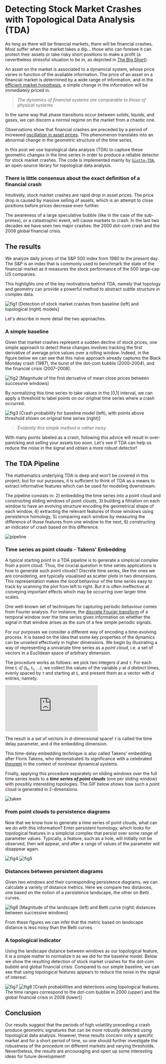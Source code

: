 # Detecting Stock Market Crashes with Topological Data Analysis (TDA)

As long as there will be financial markets, there will be financial crashes. Most suffer when the market takes a dip… those who can foresee it can protect their assets or take risky short positions to make a profit (a nevertheless stressful situation to be in, as depicted in [The Big Short](https://www.youtube.com/watch?v=vgqG3ITMv1Q)).

An asset on the market is associated to a dynamical system, whose price varies in function of the available information. The price of an asset on a financial market is determined by a wide range of information, and in the [efficient market hypothesis](https://en.wikipedia.org/wiki/Efficient-market_hypothesis), a simple change in the information will be immediately priced in.

> *The dynamics of financial systems are comparable to those of physical systems*

In the same way that phase transitions occur between solids, liquids, and gases, we can discern a normal regime on the market from a chaotic one.

Observations show that financial crashes are preceded by a period of increased [oscillation in asset prices](https://arxiv.org/abs/cond-mat/9901035). This phenomenon translates into an abnormal change in the geometric structure of the time series.

In this post we use topological data analysis (TDA) to capture these geometric changes in the time series in order to produce a reliable detector for stock market crashes. The code is implemented mainly by [`Giotto-TDA`](https://github.com/giotto-ai/giotto-tda), an open-source library for topological data analysis.

### There is little consensus about the exact definition of a financial crash

Intuitively, stock market crashes are rapid drop in asset prices. The price drop is caused by massive selling of assets, which is an attempt to close positions before prices decrease even further.

The awareness of a large speculative bubble (like in the case of the sub-primes), or a catastrophic event, will cause markets to crash. In the last two decades we have seen two major crashes: the 2000 dot-com crash and the 2008 global financial crisis.

## The results

We analyze daily prices of the S&P 500 index from 1980 to the present day. The S&P is an index that is commonly used to benchmark the state of the financial market as it measures the stock performance of the 500 large-cap US companies.

This highlights one of the key motivations behind TDA, namely that topology and geometry can provide a powerful method to abstract subtle structure in complex data.

![fig1](/images/fig1.png)
[Detection of stock market crashes from baseline (left) and topological (right) models]

Let's describe in more detail the two approaches.

### A simple baseline

Given that market crashes represent a sudden decline of stock prices, one simple approach to detect these changes involves tracking the first derivative of average price values over a rolling window. Indeed, in the figure below we can see that this naïve approach already captures the Black Monday crash (1987), the burst of the dot-com bubble (2000–2004), and the financial crisis (2007–2008).

![fig2](/images/fig2.png)
[Magnitude of the first derivative of mean close prices between successive windows]

By normalizing this time series to take values in the [0,1] interval, we can apply a threshold to label points on our original time series where a crash occurred.

![fig3](/images/fig3.png)
[Crash probability for baseline model (left), with points above threshold shown on original time series (right)]

> *Evidently this simple method is rather noisy*

With many points labeled as a crash, following this advice will result in over-panicking and selling your assets too soon. Let's see if TDA can help us reduce the noise in the signal and obtain a more robust detector!

## The TDA Pipeline

The mathematics underlying TDA is deep and won't be covered in this project; but for our purposes, it is sufficient to think of TDA as a means to extract informative features which can be used for modeling downstream.

The pipeline consists in: 2) embedding the time series into a point cloud and constructing sliding windows of point clouds, 3) building a filtration on each window to have an evolving structure encoding the geometrical shape of each window, 4) extracting the relevant features of those windows using persistence homology, 5) comparing each window by measuring the difference of those features from one window to the next, 6) constructing an indicator of crash based on this difference.

![pipeline](/images/pipeline.JPG)

### Time series as point clouds - Takens' Embedding

A typical starting point in a TDA pipeline is to generate a simplicial complex from a point cloud. Thus, the crucial question in time series applications is how to generate such point clouds? Discrete time series, like the ones we are considering, are typically visualised as scatter plots in two dimensions. This representation makes the *local* behaviour of the time series easy to track by scanning the plot from left to right. But it is often ineffective at conveying important effects which may be occurring over larger time scales.

One well-known set of techniques for capturing periodic behaviour comes from Fourier analysis. For instance, the [discrete Fourier transform](https://en.wikipedia.org/wiki/Discrete_Fourier_Transform) of a temporal window over the time series gives information on whether the signal in that window arises as the sum of a few simple periodic signals.

For our purposes we consider a different way of encoding a time-evolving process. It is based on the idea that some key properties of the dynamics can be unveiled effectively in higher dimensions. We begin by illustrating a way of representing a univariate time series as a *point cloud*, i.e. a set of vectors in a Euclidean space of arbitrary dimension.

The procedure works as follows: we pick two integers *d* and *τ*. For each time *tᵢ ∈ (t₀, t₁, …)*, we collect the values of the variable *y* at *d* distinct times, evenly spaced by *τ* and starting at *tᵢ*, and present them as a vector with *d* entries, namely:

![equation](https://latex.codecogs.com/svg.latex?%5Clarge%20Y_%7Bt_i%7D%20%3D%20%28y_%7Bt_i%7D%2Cy_%7Bt_i&plus;%5Ctau%7D%2C%5Cdots%2Cy_%7Bt_i&plus;%28d-1%29%5Ctau%7D%29)

The result is a set of vectors in *d*-dimensional space! *τ* is called the time delay parameter, and *d* the embedding dimension.

This time-delay embedding technique is also called Takens' embedding after Floris Takens, who demonstrated its significance with a celebrated [theorem](https://en.wikipedia.org/wiki/Takens%27s_theorem) in the context of nonlinear dynamical systems.

Finally, applying this procedure separately on sliding windows over the full time series leads to a ***time series of point clouds*** (one per sliding window) with possibly interesting topologies. The GIF below shows how such a point cloud is generated in 2-dimensions.

![taken](/images/takens.gif)

### From point clouds to persistence diagrams

Now that we know how to generate a time series of point clouds, what can we do with this information? Enter persistent homology, which looks for topological features in a simplicial complex that persist over some range of parameter values. Typically, a feature, such as a hole, will initially not be observed, then will appear, and after a range of values of the parameter will disappear again.

![fig4](/images/fig4.png)
![fig5](/images/fig5.png)

### Distances between persistent diagrams

Given two windows and their corresponding persistence diagrams, we can calculate a variety of distance metrics. Here we compare two distances, one based on the notion of a persistence landscape, the other on Betti curves.

![fig6](/images/fig6.png)
[Magnitude of the landscape (left) and Betti curve (right) distances between successive windows]

From these figures we can infer that the metric based on landscape distance is less noisy than the Betti curves.

### A topological indicator

Using the landscape distance between windows as our topological feature, it is a simple matter to normalize it as we did for the baseline model. Below we show the resulting detection of stock market crashes for the dot-com bubble and global financial crisis. Compared to our simple baseline, we can see that using topological features appears to reduce the noise in the signal of interest.

![fig7](/images/fig7.png)
![fig8](/images/fig8.png)
[Crash probabilities and detections using topological features. The time ranges correspond to the dot-com bubble in 2000 (upper) and the global financial crisis in 2008 (lower)]

## Conclusion

Our results suggest that the periods of high volatility preceding a crash produce geometric signatures that can be more robustly detected using topological data analysis. However, these results concern only a specific market and for a short period of time, so one should further investigate the robustness of the procedure on different markets and varying thresholds. Nevertheless, the results are encouraging and open up some interesting ideas for future development!

